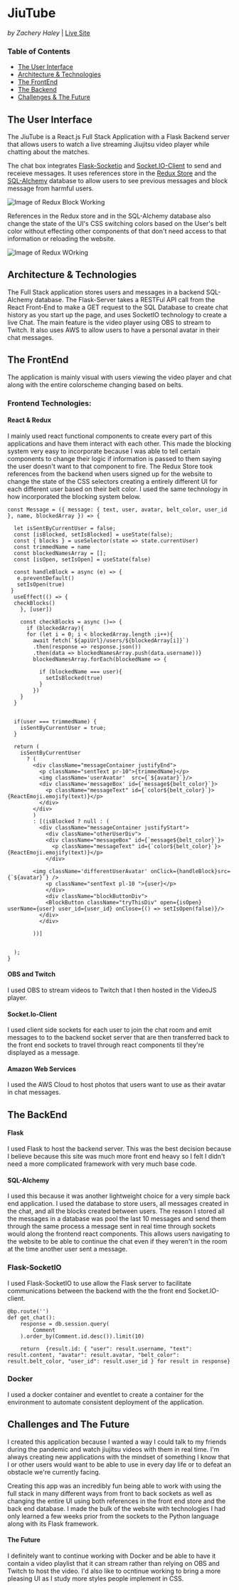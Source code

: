 # JiuTube
*by Zachery Haley* | [Live Site](https://thejiutube.herokuapp.com/)

### Table of Contents
- [The User Interface](https://github.com/Zackitty/JiuTube#the-user-interface)
- [Architecture & Technologies](https://github.com/Zackitty/JiuTube#architecture-&-technologies)
- [The FrontEnd](https://github.com/Zackitty/JiuTube#the-frontend)
- [The Backend](https://github.com/Zackitty/JiuTube#the-backend)
- [Challenges & The Future](https://github.com/Zackitty/JiuTube/challenges-and-the-future)

## The User Interface
The JiuTube is a React.js Full Stack Application with a Flask Backend server that allows users to watch a live streaming Jiujitsu video player while chatting about the matches.
  
The chat box integrates [Flask-Socketio](https://flask-socketio.readthedocs.io/en/latest/) and [Socket.IO-Client](https://socket.io/docs/v3/client-api/index.html) to send and receieve messages. It uses references store in the [Redux Store](https://redux.js.org/api/store) and the [SQL-Alchemy](https://www.sqlalchemy.org/) database to allow users to see previous messages and block message from harmful users.

![Image of Redux Block Working](https://media4.giphy.com/media/EDaalK5jmRLDUenEH6/giphy.gif)
  
References in the Redux store and in the SQL-Alchemy database also change the state of the UI's CSS switching colors based on the User's belt color without effecting other components of that don't need access to that information or reloading the website.

![Image of Redux WOrking](https://media4.giphy.com/media/XcJpE33iLgxU0qZRGF/giphy.gif)

## Architecture & Technologies

The Full Stack application stores users and messages in a backend SQL-Alchemy database. The Flask-Server takes a RESTFul API call from the React Front-End to make a GET request to the SQL Database to create chat history as you start up the page, and uses SocketIO technology to create a live Chat. The main feature is the video player using OBS to stream to Twitch. It also uses AWS to allow users to have a personal avatar in their chat messages.
  
## The FrontEnd

The application is mainly visual with users viewing the video player and chat along with the entire colorscheme changing based on belts.  
 
### Frontend Technologies:

#### React & Redux
I mainly used react functional components to create every part of this applications and have them interact with each other. This made the blocking system very easy to incorporate because I was able to tell certain components to change their logic if information is passed to them saying the user doesn't want to that component to fire. The Redux Store took references from the backend when users signed up for the website to change the state of the CSS selectors creating a entirely different UI for each different user based on their belt color. I used the same technology in how incorporated the blocking system below.
```
const Message = ({ message: { text, user, avatar, belt_color, user_id }, name, blockedArray }) => {
  
  let isSentByCurrentUser = false;
  const [isBlocked, setIsBlocked] = useState(false);
  const { blocks } = useSelector(state => state.currentUser)
  const trimmedName = name
  const blockedNamesArray = [];
  const [isOpen, setIsOpen] = useState(false)
  
  const handleBlock = async (e) => {
   e.preventDefault()
   setIsOpen(true)
 } 
  useEffect(() => {
  checkBlocks()
    }, [user])
    
    const checkBlocks = async ()=> {
      if (blockedArray){
      for (let i = 0; i < blockedArray.length ;i++){
        await fetch(`${apiUrl}/users/${blockedArray[i]}`)
        .then(response => response.json())
        .then(data => blockedNamesArray.push(data.username))}
        blockedNamesArray.forEach(blockedName => {
          
          if (blockedName === user){
            setIsBlocked(true)
          }
        })
    }
  }

 
  if(user === trimmedName) {
    isSentByCurrentUser = true;
  }

  return (
    isSentByCurrentUser
      ? (
        <div className="messageContainer justifyEnd">
          <p className="sentText pr-10">{trimmedName}</p>
          <img className='userAvatar'  src={`${avatar}`}/>
          <div className='messageBox' id={`message${belt_color}`}>
            <p className="messageText" id={`color${belt_color}`}>{ReactEmoji.emojify(text)}</p>
          </div>
        </div>
        )
        : [(isBlocked ? null : (
          <div className="messageContainer justifyStart">
            <div className="otherUserDiv">
            <div className="messageBox" id={`message${belt_color}`}>
              <p className="messageText" id={`color${belt_color}`}>{ReactEmoji.emojify(text)}</p>
            </div>
            
        <img className='differentUserAvatar' onClick={handleBlock}src={`${avatar}`} />
            <p className="sentText pl-10 ">{user}</p>
            </div>
            <div className="blockButtonDiv">
            <BlockButton className="tryThisDiv" open={isOpen} userName={user} user_id={user_id} onClose={() => setIsOpen(false)}/>
          </div>
          </div>
          
        ))]
       
        
  );
}
```


#### OBS and Twitch
I used OBS to stream videos to Twitch that I then hosted in the VideoJS player.
<OBS Image> 
  
#### Socket.Io-Client
I used client side sockets for each user to join the chat room and emit messages to to the backend socket server that are then transferred back to the front end sockets to travel through react components til they're displayed as a message.
 
#### Amazon Web Services
I used the AWS Cloud to host photos that users want to use as their avatar in chat messages.

 
## The BackEnd

#### Flask
I used Flask to host the backend server. This was the best decision because I believe because this site was much more front end heavy so I felt I didn't need a more complicated framework with very much base code.

#### SQL-Alchemy 
I used this because it was another lightweight choice for a very simple back end application. I used the database to store users, all messages created in the chat, and all the blocks created between users. The reason I stored all the messages in a database was pool the last 10 messages and send them through the same process a message sent in real time through sockets would along the frontend react components. This allows users navigating to the website to be able to continue the chat even if they weren't in the room at the time another user sent a message.

### Flask-SocketIO
I used Flask-SocketIO to use allow the Flask server to facilitate communications between the backend with the the front end Socket.IO-client.


```
@bp.route('')
def get_chat():
    response = db.session.query(
        Comment
    ).order_by(Comment.id.desc()).limit(10)
    
    return  {result.id: { "user": result.username, "text": result.content, "avatar": result.avatar, "belt_color": result.belt_color, "user_id": result.user_id } for result in response}
 ```
 ### Docker
 I used a docker container and eventlet to create a container for the environment to automate consistent deployment of the application.
  
## Challenges and The Future

I created this application because I wanted a way I could talk to my friends during the pandemic and watch jiujitsu videos with them in real time. I'm always creating new applications with the mindset of something I know that I or other users would want to be able to use in every day life or to defeat an obstacle we're currently facing.

Creating this app was an incredibly fun being able to work with using the full stack in many different ways from front to back sockets as well as changing the entire UI using both references in the front end store and the back end database. I made the bulk of the website with technologies I had only learned a few weeks prior from the sockets to the Python language along with its Flask framework.

#### The Future
I definitely want to continue working with Docker and be able to have it contain a video playlist that it can stream rather than relying on OBS and Twitch to host the video. I'd also like to ocntinue working to bring a more pleasing UI as I study more styles people implement in CSS.

